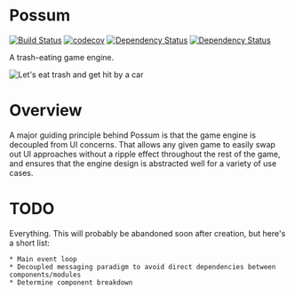 # Possum

[![Build Status](https://travis-ci.org/lhanson/possum.svg?branch=master)](https://travis-ci.org/lhanson/possum)
[![codecov](https://codecov.io/gh/lhanson/possum/branch/master/graph/badge.svg)](https://codecov.io/gh/lhanson/possum)
[![Dependency Status](https://www.versioneye.com/user/projects/584ea9225d8a550042585f1c/badge.svg?style=flat-square)](https://www.versioneye.com/user/projects/584ea9225d8a550042585f1c)
[![Dependency Status](https://dependencyci.com/github/lhanson/possum/badge)](https://dependencyci.com/github/lhanson/possum)

A trash-eating game engine.

![Let's eat trash and get hit by a car](https://s-media-cache-ak0.pinimg.com/736x/ca/20/41/ca20415ef281931b9bbf8abc7144d6ea.jpg)

# Overview

A major guiding principle behind Possum is that the game engine is decoupled
from UI concerns. That allows any given game to easily swap out UI approaches
without a ripple effect throughout the rest of the game, and ensures that
the engine design is abstracted well for a variety of use cases.

# TODO

Everything. This will probably be abandoned soon after creation, but here's
a short list:

    * Main event loop
    * Decoupled messaging paradigm to avoid direct dependencies between components/modules
    * Determine component breakdown

